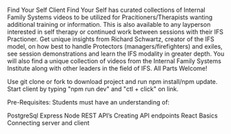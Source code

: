 Find Your Self Client
Find Your Self has curated collections of Internal Family Systems
videos to be utilized for Pracitioners/Therapists wanting additional
training or information.  This is also available to any layperson interested 
in self therapy or continued work between sessions with their IFS Practioner.
Get unique insights from Richard Schwartz, creator of the IFS model, on how best to handle
Protectors (managers/firefighters) and exiles, see session
demonstrations and learn the IFS modality in greater depth. You will
also find a unique collection of videos from the Internal Family
Systems Institute along with other leaders in the field of IFS. All
Parts Welcome!

Use git clone or fork to download project and run npm install/npm update.  Start client by typing "npm run dev" and "ctl + click" on link. 

Pre-Requisites:
Students must have an understanding of:

PostgreSql
Express
Node
REST API’s
Creating API endpoints
React Basics
Connecting server and client